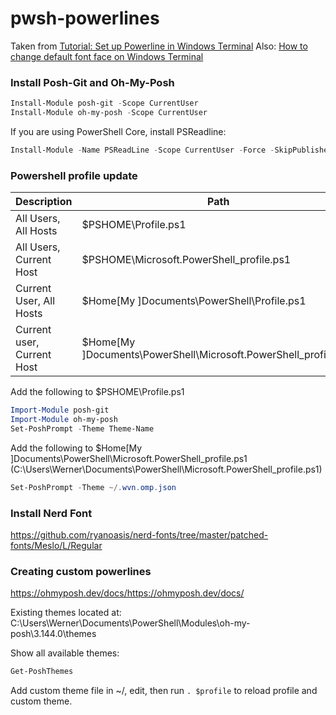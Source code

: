 # pwsh-powerlines #
Taken from [Tutorial: Set up Powerline in Windows Terminal](https://docs.microsoft.com/en-us/windows/terminal/tutorials/powerline-setup)
Also: [How to change default font face on Windows Terminal](https://pureinfotech.com/change-font-face-windows-terminal)

### Install Posh-Git and Oh-My-Posh ###

```powershell
Install-Module posh-git -Scope CurrentUser
Install-Module oh-my-posh -Scope CurrentUser
```

If you are using PowerShell Core, install PSReadline:

```powershell
Install-Module -Name PSReadLine -Scope CurrentUser -Force -SkipPublisherCheck
```

### Powershell profile update ###

| Description                | Path                                                             |
|----------------------------|------------------------------------------------------------------|
| All Users, All Hosts       | $PSHOME\Profile.ps1                                              |
| All Users, Current Host    | $PSHOME\Microsoft.PowerShell_profile.ps1                         |
| Current User, All Hosts    | $Home\[My ]Documents\PowerShell\Profile.ps1                      |
| Current user, Current Host | $Home\[My ]Documents\PowerShell\Microsoft.PowerShell_profile.ps1 |

Add the following to $PSHOME\Profile.ps1
```powershell
Import-Module posh-git
Import-Module oh-my-posh
Set-PoshPrompt -Theme Theme-Name
```
Add the following to $Home\[My ]Documents\PowerShell\Microsoft.PowerShell_profile.ps1 (C:\Users\Werner\Documents\PowerShell\Microsoft.PowerShell_profile.ps1)
```powershell
Set-PoshPrompt -Theme ~/.wvn.omp.json
```

### Install Nerd Font ###
https://github.com/ryanoasis/nerd-fonts/tree/master/patched-fonts/Meslo/L/Regular

### Creating custom powerlines ###

https://ohmyposh.dev/docs/https://ohmyposh.dev/docs/

Existing themes located at: C:\Users\Werner\Documents\PowerShell\Modules\oh-my-posh\3.144.0\themes

Show all available themes:
```powershell
Get-PoshThemes
```
Add custom theme file in ~/, edit, then run ```. $profile``` to reload profile and custom theme.